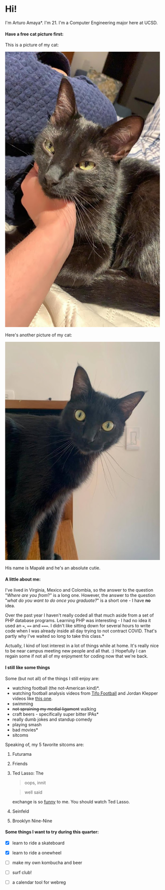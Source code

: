 # Hi! 
I'm Arturo Amaya*. I'm 21. I'm a Computer Engineering major here at UCSD. 

#### Have a free cat picture first:
This is a picture of my cat:

![Mapalé being cute](1956a31a-7fee-4a61-98c9-283a36ebf2f2.jpg)

Here's another picture of my cat:

![Mapalé being surprised](IMG_3804.JPG)

His name is Mapalé and he's an absolute cutie.

#### A little about me:
I've lived in Virginia, Mexico and Colombia, so the answer to the question "*Where are you from*?" is a long one. However, the answer to the question "*what do you want to do once you graduate?*" is a short one - I have **no** idea.

Over the past year I haven't really coded all that much aside from a set of PHP database programs. Learning PHP was interesting - I had no idea it used an `=`, `==` and `===`. I didn't like sitting down for several hours to write code when I was already inside all day trying to not contract COVID. That's partly why I've waited so long to take this class.*

Actually, I kind of lost interest in a lot of things while at home. It's really nice to be near campus meeting new people and all that. :) Hopefully I can regain some if not all of my enjoyment for coding now that we're back.

#### I still like some things
Some (but not all) of the things I still enjoy are:
- watching football (the not-American kind)*.
- watching football analysis videos from [Tifo Football](https://www.youtube.com/channel/UCGYYNGmyhZ_kwBF_lqqXdAQ) and Jordan Klepper videos like [this one](https://www.youtube.com/watch?v=I6H7urz-HgA). 
- swimming
- ~~not spraining my medial ligament~~ walking
- craft beers - specifically super bitter IPAs*
- really dumb jokes and standup comedy
- playing smash
- bad movies*
- sitcoms

Speaking of, my 5 favorite sitcoms are:
1. Futurama
2. Friends
3. Ted Lasso:
    The 
    >oops, innit

    >well said 

    exchange is so [funny](https://www.reddit.com/r/TedLasso/comments/k4sxmx/best_character_arc/) to me. You should watch Ted Lasso.
4. Seinfeld
5. Brooklyn Nine-Nine

#### Some things I want to try during this quarter:
- [x] learn to ride a skateboard
- [x] learn to ride a onewheel
- [ ] make my own kombucha and beer
- [ ] surf club!
- [ ] a calendar tool for webreg

